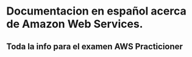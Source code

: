 # Documentacion en español acerca de Amazon Web Services.
## Toda la info para el examen AWS Practicioner
